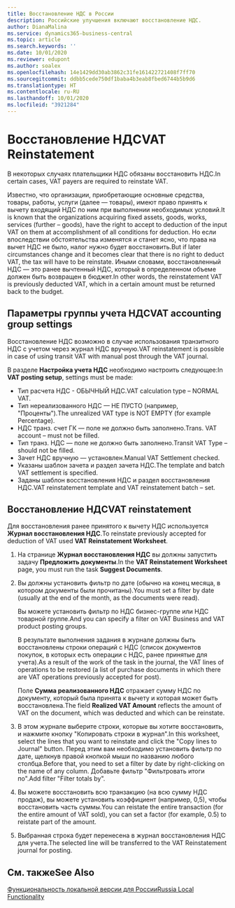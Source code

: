 ```yaml
---
title: Восстановление НДС в России
description: Российские улучшения включают восстановление НДС.
author: DianaMalina
ms.service: dynamics365-business-central
ms.topic: article
ms.search.keywords: ''
ms.date: 10/01/2020
ms.reviewer: edupont
ms.author: soalex
ms.openlocfilehash: 14e1429dd30ab3862c31fe161422721408f7ff70
ms.sourcegitcommit: ddbb5cede750df1baba4b3eab8fbed6744b5b9d6
ms.translationtype: HT
ms.contentlocale: ru-RU
ms.lasthandoff: 10/01/2020
ms.locfileid: "3921284"
---
```

# <a name="vat-reinstatement"></a><span data-ttu-id="d2de6-103">Восстановление НДС</span><span class="sxs-lookup"><span data-stu-id="d2de6-103">VAT Reinstatement</span></span>

<span data-ttu-id="d2de6-104">В некоторых случаях плательщики НДС обязаны восстановить НДС.</span><span class="sxs-lookup"><span data-stu-id="d2de6-104">In certain cases, VAT payers are required to reinstate VAT.</span></span>

<span data-ttu-id="d2de6-105">Известно, что организации, приобретающие основные средства, товары, работы, услуги (далее — товары), имеют право принять к вычету входящий НДС по ним при выполнении необходимых условий.</span><span class="sxs-lookup"><span data-stu-id="d2de6-105">It is known that the organizations acquiring fixed assets, goods, works, services (further – goods), have the right to accept to deduction of the input VAT on them at accomplishment of all conditions for deduction.</span></span> <span data-ttu-id="d2de6-106">Но если впоследствии обстоятельства изменятся и станет ясно, что права на вычет НДС не было, налог нужно будет восстановить.</span><span class="sxs-lookup"><span data-stu-id="d2de6-106">But if later circumstances change and it becomes clear that there is no right to deduct VAT, the tax will have to be reinstate.</span></span> <span data-ttu-id="d2de6-107">Иными словами, восстановленный НДС — это ранее вычтенный НДС, который в определенном объеме должен быть возвращен в бюджет.</span><span class="sxs-lookup"><span data-stu-id="d2de6-107">In other words, the reinstatement VAT is previously deducted VAT, which in a certain amount must be returned back to the budget.</span></span>

## <a name="vat-accounting-group-settings"></a><span data-ttu-id="d2de6-108">Параметры группы учета НДС</span><span class="sxs-lookup"><span data-stu-id="d2de6-108">VAT accounting group settings</span></span>  

<span data-ttu-id="d2de6-109">Восстановление НДС возможно в случае использования транзитного НДС с учетом через журнал НДС вручную.</span><span class="sxs-lookup"><span data-stu-id="d2de6-109">VAT reinstatement is possible in case of using transit VAT with manual post through the VAT journal.</span></span>  

<span data-ttu-id="d2de6-110">В разделе **Настройка учета НДС** необходимо настроить следующее:</span><span class="sxs-lookup"><span data-stu-id="d2de6-110">In **VAT posting setup**, settings must be made:</span></span>  

- <span data-ttu-id="d2de6-111">Тип расчета НДС - ОБЫЧНЫЙ НДС.</span><span class="sxs-lookup"><span data-stu-id="d2de6-111">VAT calculation type – NORMAL VAT.</span></span>
-  <span data-ttu-id="d2de6-112">Тип нереализованного НДС — НЕ ПУСТО (например, "Проценты").</span><span class="sxs-lookup"><span data-stu-id="d2de6-112">The unrealized VAT type is NOT EMPTY (for example Percentage).</span></span>  
- <span data-ttu-id="d2de6-113">НДС транз. счет ГК — поле не должно быть заполнено.</span><span class="sxs-lookup"><span data-stu-id="d2de6-113">Trans. VAT account – must not be filled.</span></span>
- <span data-ttu-id="d2de6-114">Тип транз. НДС — поле не должно быть заполнено.</span><span class="sxs-lookup"><span data-stu-id="d2de6-114">Transit VAT Type – should not be filled.</span></span>  
- <span data-ttu-id="d2de6-115">Зачет НДС вручную — установлен.</span><span class="sxs-lookup"><span data-stu-id="d2de6-115">Manual VAT Settlement checked.</span></span>  
- <span data-ttu-id="d2de6-116">Указаны шаблон зачета и раздел зачета НДС.</span><span class="sxs-lookup"><span data-stu-id="d2de6-116">The template and batch VAT settlement is specified.</span></span>  
- <span data-ttu-id="d2de6-117">Заданы шаблон восстановления НДС и раздел восстановления НДС.</span><span class="sxs-lookup"><span data-stu-id="d2de6-117">VAT reinstatement template and VAT reinstatement batch – set.</span></span>

## <a name="vat-reinstatement"></a><span data-ttu-id="d2de6-118">Восстановление НДС</span><span class="sxs-lookup"><span data-stu-id="d2de6-118">VAT reinstatement</span></span>

<span data-ttu-id="d2de6-119">Для восстановления ранее принятого к вычету НДС используется **Журнал восстановления НДС**.</span><span class="sxs-lookup"><span data-stu-id="d2de6-119">To reinstate previously accepted for deduction of VAT used **VAT Reinstatement Worksheet**.</span></span>

1. <span data-ttu-id="d2de6-120">На странице **Журнал восстановления НДС** вы должны запустить задачу **Предложить документы**.</span><span class="sxs-lookup"><span data-stu-id="d2de6-120">In the **VAT Reinstatement Worksheet** page, you must run the task **Suggest Documents**.</span></span>  

2. <span data-ttu-id="d2de6-121">Вы должны установить фильтр по дате (обычно на конец месяца, в котором документы были прочитаны).</span><span class="sxs-lookup"><span data-stu-id="d2de6-121">You must set a filter by date (usually at the end of the month, as the documents were read).</span></span>  

    <span data-ttu-id="d2de6-122">Вы можете установить фильтр по НДС бизнес-группе или НДС товарной группе.</span><span class="sxs-lookup"><span data-stu-id="d2de6-122">And you can specify a filter on VAT Business and VAT product posting groups.</span></span>  

    <span data-ttu-id="d2de6-123">В результате выполнения задания в журнале должны быть восстановлены строки операций с НДС (список документов покупок, в которых есть операции с НДС, ранее принятые для учета).</span><span class="sxs-lookup"><span data-stu-id="d2de6-123">As a result of the work of the task in the journal, the VAT lines of operations to be restored (a list of purchase documents in which there are VAT operations previously accepted for post).</span></span>

    <span data-ttu-id="d2de6-124">Поле **Сумма реализованного НДС** отражает сумму НДС по документу, который была принята к вычету и которая может быть восстановлена.</span><span class="sxs-lookup"><span data-stu-id="d2de6-124">The field **Realized VAT Amount** reflects the amount of VAT on the document, which was deducted and which can be reinstate.</span></span>

3. <span data-ttu-id="d2de6-125">В этом журнале выберите строки, которые вы хотите восстановить, и нажмите кнопку "Копировать строки в журнал".</span><span class="sxs-lookup"><span data-stu-id="d2de6-125">In this worksheet, select the lines that you want to reinstate and click the "Copy lines to Journal" button.</span></span> <span data-ttu-id="d2de6-126">Перед этим вам необходимо установить фильтр по дате, щелкнув правой кнопкой мыши по названию любого столбца.</span><span class="sxs-lookup"><span data-stu-id="d2de6-126">Before that, you need to set a filter by date by right-clicking on the name of any column.</span></span> <span data-ttu-id="d2de6-127">Добавьте фильтр "Фильтровать итоги по".</span><span class="sxs-lookup"><span data-stu-id="d2de6-127">Add filter "Filter totals by".</span></span>
4. <span data-ttu-id="d2de6-128">Вы можете восстановить всю транзакцию (на всю сумму НДС продаж), вы можете установить коэффициент (например, 0,5), чтобы восстановить часть суммы.</span><span class="sxs-lookup"><span data-stu-id="d2de6-128">You can reistate the entire transaction (for the entire amount of VAT sold), you can set a factor (for example, 0.5) to reistate part of the amount.</span></span>
5. <span data-ttu-id="d2de6-129">Выбранная строка будет перенесена в журнал восстановления НДС для учета.</span><span class="sxs-lookup"><span data-stu-id="d2de6-129">The selected line will be transferred to the VAT Reinstatement journal for posting.</span></span>

## <a name="see-also"></a><span data-ttu-id="d2de6-130">См. также</span><span class="sxs-lookup"><span data-stu-id="d2de6-130">See Also</span></span>

[<span data-ttu-id="d2de6-131">Функциональность локальной версии для России</span><span class="sxs-lookup"><span data-stu-id="d2de6-131">Russia Local Functionality</span></span>](russia-local-functionality.md)  
